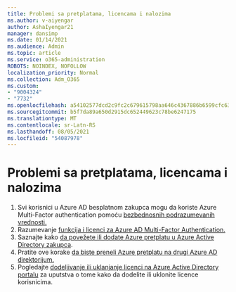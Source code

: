 ```yaml
---
title: Problemi sa pretplatama, licencama i nalozima
ms.author: v-aiyengar
author: AshaIyengar21
manager: dansimp
ms.date: 01/14/2021
ms.audience: Admin
ms.topic: article
ms.service: o365-administration
ROBOTS: NOINDEX, NOFOLLOW
localization_priority: Normal
ms.collection: Adm_O365
ms.custom:
- "9004324"
- "7732"
ms.openlocfilehash: a54102577dcd2c9fc2c679615798aa646c4367886b6599cfc630f4a7f8484a2f
ms.sourcegitcommit: b5f7da89a650d2915dc652449623c78be6247175
ms.translationtype: MT
ms.contentlocale: sr-Latn-RS
ms.lasthandoff: 08/05/2021
ms.locfileid: "54087978"
---
```

# <a name="issues-with-subscriptions-licenses-and-accounts"></a>Problemi sa pretplatama, licencama i nalozima

1. Svi korisnici u Azure AD besplatnom zakupca mogu da koriste Azure Multi-Factor authentication pomoću [bezbednosnih podrazumevanih vrednosti.](https://docs.microsoft.com/azure/active-directory/fundamentals/concept-fundamentals-security-defaults)
1. Razumevanje [funkcija i licenci za Azure AD Multi-Factor Authentication.](https://docs.microsoft.com/azure/active-directory/authentication/concept-mfa-licensing)
1. Saznajte kako [da povežete ili dodate Azure pretplatu u Azure Active Directory zakupca](https://docs.microsoft.com/azure/active-directory/fundamentals/active-directory-how-subscriptions-associated-directory).
1. Pratite ove korake [da biste preneli Azure pretplatu na drugi Azure AD direktorijum.](https://docs.microsoft.com/azure/role-based-access-control/transfer-subscription)
1. Pogledajte [dodeljivanje ili uklanjanje licenci na Azure Active Directory portalu](https://docs.microsoft.com/azure/active-directory/fundamentals/license-users-groups) za uputstva o tome kako da dodelite ili uklonite licence korisnicima.